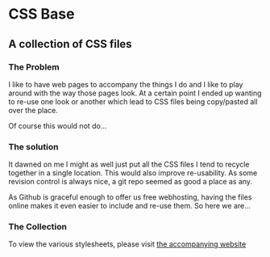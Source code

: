 # CSS Base

## A collection of CSS files

### The Problem

I like to have web pages to accompany the things I do and I like to play around
with the way those pages look. At a certain point I ended up wanting to re-use
one look or another which lead to CSS files being copy/pasted all over the place.

Of course this would not do...

### The solution

It dawned on me I might as well just put all the CSS files I tend to recycle
together in a single location. This would also improve re-usability. As some 
revision control is always nice, a git repo seemed as good a place as any.

As Github is graceful enough to offer us free webhosting, having the files 
online makes it even easier to include and re-use them. So here we are...

### The Collection
To view the various stylesheets, please visit [the accompanying website][1]

[1]: https://pother.ca/CssBase/
<!-- EOF -->
